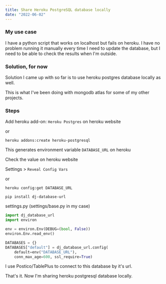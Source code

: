 ```yaml
---
title: Share Heroku PostgreSQL database locally
date: "2022-06-02"
---
```


### My use case

I have a python script that works on localhost but fails on heroku. I have no problem running it manually every time I need to update the database, but I need to be able to check the results when I'm outside.

### Solution, for now
 
Solution I came up with so far is to use heroku postgres database locally as well.

This is what I've been doing with mongodb atlas for some of my other projects.

### Steps

Add heroku add-on: `Heroku Postgres` on heroku website

or 

```shell
heroku addons:create heroku-postgresql
```

This generates environment variable `DATABASE_URL` on heroku

Check the value on heroku website

Settings > `Reveal Config Vars`

or 

```shell
heroku config:get DATABASE_URL
```

```shell
pip install dj-database-url
```

settings.py (settings/base.py in my case)
```python
import dj_database_url
import environ

env = environ.Env(DEBUG=(bool, False))
environ.Env.read_env()

DATABASES = {}
DATABASES["default"] = dj_database_url.config(
    default=env("DATABASE_URL"), 
    conn_max_age=600, ssl_require=True)
```

I use Postico/TablePlus to connect to this database by it's url.

That's it. Now I'm sharing heroku postgresql database locally.

